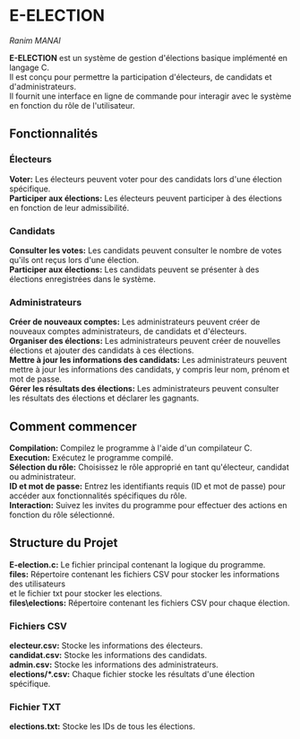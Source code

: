 # E-ELECTION
*Ranim MANAI*
  
**E-ELECTION** est un système de gestion d'élections basique implémenté en langage C.  
Il est conçu pour permettre la participation d'électeurs, de candidats et d'administrateurs.  
Il fournit une interface en ligne de commande pour interagir avec le système en fonction du rôle de l'utilisateur.  
  
## Fonctionnalités
### Électeurs

**Voter:** Les électeurs peuvent voter pour des candidats lors d'une élection spécifique.  
**Participer aux élections:** Les électeurs peuvent participer à des élections en fonction de leur admissibilité.  

### Candidats
  
**Consulter les votes:** Les candidats peuvent consulter le nombre de votes qu'ils ont reçus lors d'une élection.  
**Participer aux élections:** Les candidats peuvent se présenter à des élections enregistrées dans le système.    
  
### Administrateurs
  
**Créer de nouveaux comptes:** Les administrateurs peuvent créer de nouveaux comptes administrateurs, de candidats et d'électeurs.  
**Organiser des élections:** Les administrateurs peuvent créer de nouvelles élections et ajouter des candidats à ces élections.  
**Mettre à jour les informations des candidats:**
Les administrateurs peuvent mettre à jour les informations des candidats, y compris leur nom, prénom et mot de passe.  
**Gérer les résultats des élections:** Les administrateurs peuvent consulter les résultats des élections et déclarer les gagnants.  

  
## Comment commencer
**Compilation:** Compilez le programme à l'aide d'un compilateur C.  
**Execution:** Exécutez le programme compilé.  
**Sélection du rôle:** Choisissez le rôle approprié en tant qu'électeur, candidat ou administrateur.  
**ID et mot de passe:** Entrez les identifiants requis (ID et mot de passe) pour accéder aux fonctionnalités spécifiques du rôle.  
**Interaction:** Suivez les invites du programme pour effectuer des actions en fonction du rôle sélectionné.  
## Structure du Projet
  
**E-election.c:** Le fichier principal contenant la logique du programme.  
**files\:** Répertoire contenant les fichiers CSV pour stocker les informations des utilisateurs  
et le fichier txt pour stocker les elections.  
**files\elections\:** Répertoire contenant les fichiers CSV pour chaque élection.  

### Fichiers CSV

**electeur.csv:** Stocke les informations des électeurs.  
**candidat.csv:** Stocke les informations des candidats.  
**admin.csv:** Stocke les informations des administrateurs.  
**elections/*.csv:** Chaque fichier stocke les résultats d'une élection spécifique.  

### Fichier TXT

**elections.txt:** Stocke les IDs de tous les élections.  

